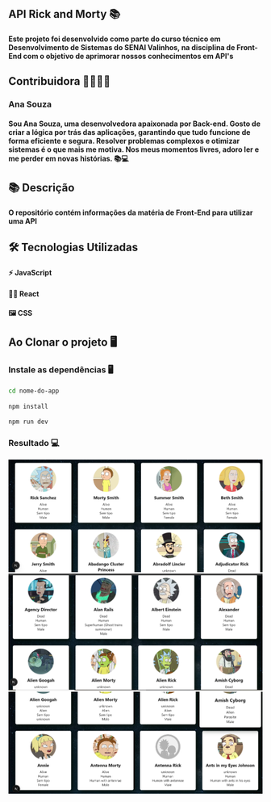 ## API Rick and Morty 📚

#### Este projeto foi desenvolvido como parte do curso técnico em Desenvolvimento de Sistemas do SENAI Valinhos, na disciplina de Front-End com o objetivo de aprimorar nossos conhecimentos em API's

## Contribuidora 👩‍💻👩‍💻

### Ana Souza

#### Sou Ana Souza, uma desenvolvedora apaixonada por Back-end. Gosto de criar a lógica por trás das aplicações, garantindo que tudo funcione de forma eficiente e segura. Resolver problemas complexos e otimizar sistemas é o que mais me motiva. Nos meus momentos livres, adoro ler e me perder em novas histórias. 📚💻

## 📚 Descrição 

#### O repositório contém informações da matéria de Front-End para utilizar uma API 

## 🛠 Tecnologias Utilizadas

#### ⚡ JavaScript
#### 👩‍💻 React 
#### 🖼 CSS

## Ao Clonar o projeto 🖥

### Instale as dependências 🖥️

```bash
cd nome-do-app
```
```bash
npm install
```
```bash
npm run dev
```

### Resultado 💻

![alt text](image.png)
![alt text](image-1.png)
![alt text](image-2.png)
